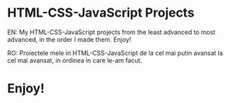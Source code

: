 # HTML-CSS-JavaScript Projects
EN: My HTML-CSS-JavaScript projects from the least advanced to most advanced, in the order I made them. Enjoy!

RO: Proiectele mele in HTML-CSS-JavaScript de la cel mai putin avansat la cel mai avansat, in ordinea in care le-am facut.
# Enjoy!
